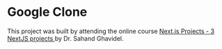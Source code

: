 # Google Clone

This project was built by attending the online course [Next.js Projects - 3 NextJS projects
](https://www.udemy.com/course/react-js-tutorial/) by Dr. Sahand Ghavidel.
